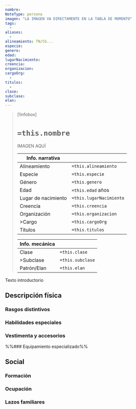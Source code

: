 ```yaml
---
nombre: 
NoteType: persona
imagen: "LA IMAGEN VA DIRECTAMENTE EN LA TABLA DE MOMENTO"
tags:
  - 
aliases:
  -
alineamiento: TN/CG...
especie: 
genero: 
edad: 
lugarNacimiento: 
creencia: 
organizacion: 
cargoOrg:
  -
titulos:
  - 
clase: 
subclase: 
elan:
---
```


>[!infobox]
># **`=this.nombre`**
> IMAGEN AQUÍ
> 
> | Info. narrativa     ||
> | -------------- | -------------- |
> | Alineamiento  | `=this.alineamiento` |
> | Especie          | `=this.especie` |
> | Género           | `=this.genero` |
> | Edad               | `=this.edad` años |
> | Lugar de nacimiento | `=this.lugarNacimiento` |
> | Creencia         | `=this.creencia` |
> | Organización  | `=this.organizacion` |
> | >Cargo            | `=this.cargoOrg` |
> | Títulos             | `=this.titulos` |
>
> |Info. mecánica ||
> | ----------- | ----------- |
> | Clase          | `=this.clase` |
> |>Subclase   | `=this.subclase` |
> |Patrón/Elan | `=this.elan` |

Texto introductorio

## Descripción física

### Rasgos distintivos



### Habilidades especiales



### Vestimenta y accesorios



%%### Equipamiento especializado%%

## Social

### Formación



### Ocupación


### Lazos familiares

